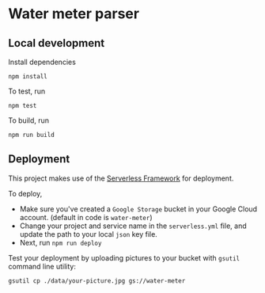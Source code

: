 # Water meter parser

## Local development

Install dependencies
```
npm install
```

To test, run
```
npm test
```

To build, run
```
npm run build
```

## Deployment
This project makes use of the [Serverless Framework](https://www.serverless.com/) for deployment.

To deploy,
- Make sure you've created a `Google Storage` bucket in your Google Cloud account. (default in code is `water-meter`)
- Change your project and service name in the `serverless.yml` file, and update the path to your local `json` key file.
- Next, run `npm run deploy`

Test your deployment by uploading pictures to your bucket with `gsutil` command line utility:
```
gsutil cp ./data/your-picture.jpg gs://water-meter
```
